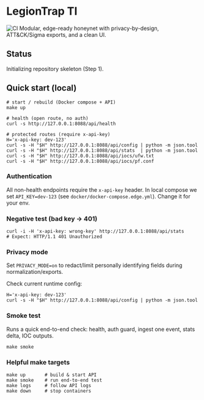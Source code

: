 # LegionTrap TI

![CI](https://github.com/stecrin/legiontrap-ti/actions/workflows/ci.yml/badge.svg)
Modular, edge-ready honeynet with privacy-by-design, ATT&CK/Sigma exports, and a clean UI.

## Status
Initializing repository skeleton (Step 1).

## Quick start (local)

    # start / rebuild (Docker compose + API)
    make up

    # health (open route, no auth)
    curl -s http://127.0.0.1:8088/api/health

    # protected routes (require x-api-key)
    H='x-api-key: dev-123'
    curl -s -H "$H" http://127.0.0.1:8088/api/config | python -m json.tool
    curl -s -H "$H" http://127.0.0.1:8088/api/stats  | python -m json.tool
    curl -s -H "$H" http://127.0.0.1:8088/api/iocs/ufw.txt
    curl -s -H "$H" http://127.0.0.1:8088/api/iocs/pf.conf

### Authentication
All non-health endpoints require the `x-api-key` header.
In local compose we set `API_KEY=dev-123` (see `docker/docker-compose.edge.yml`). Change it for your env.

### Negative test (bad key → 401)

    curl -i -H 'x-api-key: wrong-key' http://127.0.0.1:8088/api/stats
    # Expect: HTTP/1.1 401 Unauthorized

### Privacy mode
Set `PRIVACY_MODE=on` to redact/limit personally identifying fields during normalization/exports.

Check current runtime config:

    H='x-api-key: dev-123'
    curl -s -H "$H" http://127.0.0.1:8088/api/config | python -m json.tool

### Smoke test
Runs a quick end-to-end check: health, auth guard, ingest one event, stats delta, IOC outputs.

    make smoke

### Helpful make targets

    make up       # build & start API
    make smoke    # run end-to-end test
    make logs     # follow API logs
    make down     # stop containers
